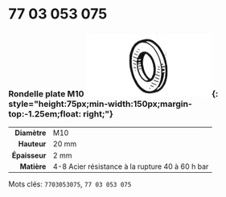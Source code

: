 # 77 03 053 075

### Rondelle plate M10 ![](../assets/images/parts/washer.png){: style="height:75px;min-width:150px;margin-top:-1.25em;float: right;"}

|   |   |
|---:|---|
**Diamètre** | M10
**Hauteur** |20 mm
**Épaisseur** |2 mm
**Matière** | 4-8 Acier résistance à la rupture 40 à 60 h bar

Mots clés: `7703053075`, `77 03 053 075`
